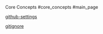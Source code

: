 Core Concepts
#core_concepts 
#main_page 

[github-settings](github-settings.md)


[gitignore](gitignore.md)
